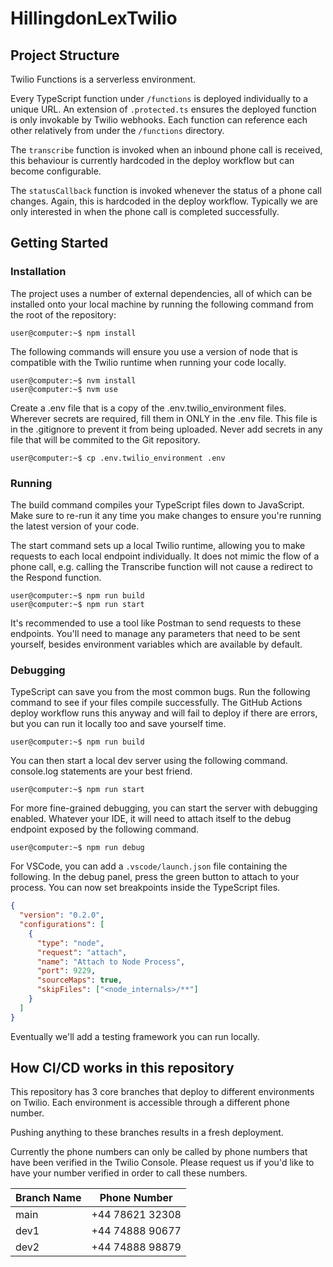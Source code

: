 # HillingdonLexTwilio

## Project Structure
Twilio Functions is a serverless environment.

Every TypeScript function under `/functions` is deployed individually to a unique URL. An extension of `.protected.ts` ensures the deployed function is only invokable by Twilio webhooks. Each function can reference each other relatively from under the `/functions` directory.

The `transcribe` function is invoked when an inbound phone call is received, this behaviour is currently hardcoded in the deploy workflow but can become configurable.

The `statusCallback` function is invoked whenever the status of a phone call changes. Again, this is hardcoded in the deploy workflow. Typically we are only interested in when the phone call is completed successfully.

## Getting Started

### Installation

The project uses a number of external dependencies, all of which can be installed onto your local machine by running the following command from the root of the repository:

```console
user@computer:~$ npm install
```

The following commands will ensure you use a version of node that is compatible with the Twilio runtime when running your code locally.

```console
user@computer:~$ nvm install
user@computer:~$ nvm use
```

Create a .env file that is a copy of the .env.twilio_environment files. Wherever secrets are required, fill them in ONLY in the .env file. This file is in the .gitignore to prevent it from being uploaded. Never add secrets in any file that will be commited to the Git repository.

```console
user@computer:~$ cp .env.twilio_environment .env
```

### Running

The build command compiles your TypeScript files down to JavaScript. Make sure to re-run it any time you make changes to ensure you're running the latest version of your code.

The start command sets up a local Twilio runtime, allowing you to make requests to each local endpoint individually. It does not mimic the flow of a phone call, e.g. calling the Transcribe function will not cause a redirect to the Respond function.

```console
user@computer:~$ npm run build
user@computer:~$ npm run start
```

It's recommended to use a tool like Postman to send requests to these endpoints. You'll need to manage any parameters that need to be sent yourself, besides environment variables which are available by default.

### Debugging

TypeScript can save you from the most common bugs. Run the following command to see if your files compile successfully. The GitHub Actions deploy workflow runs this anyway and will fail to deploy if there are errors, but you can run it locally too and save yourself time.

```console
user@computer:~$ npm run build
```

You can then start a local dev server using the following command. console.log statements are your best friend.

```console
user@computer:~$ npm run start
```

For more fine-grained debugging, you can start the server with debugging enabled. Whatever your IDE, it will need to attach itself to the debug endpoint exposed by the following command.

```console
user@computer:~$ npm run debug
```

For VSCode, you can add a `.vscode/launch.json` file containing the following. In the debug panel, press the green button to attach to your process. You can now set breakpoints inside the TypeScript files.

```json
{
  "version": "0.2.0",
  "configurations": [
    {
      "type": "node",
      "request": "attach",
      "name": "Attach to Node Process",
      "port": 9229,
      "sourceMaps": true,
      "skipFiles": ["<node_internals>/**"]
    }
  ]
}
```

Eventually we'll add a testing framework you can run locally.

## How CI/CD works in this repository
This repository has 3 core branches that deploy to different environments on Twilio. Each environment is accessible through a different phone number.

Pushing anything to these branches results in a fresh deployment.

Currently the phone numbers can only be called by phone numbers that have been verified in the Twilio Console. Please request us if you'd like to have your number verified in order to call these numbers.

|Branch Name|Phone Number|
|-----------|------------|
|main|+44 78621 32308|
|dev1|+44 74888 90677|
|dev2|+44 74888 98879|
